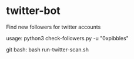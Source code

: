 # twitter-bot
Find new followers for twitter accounts

usage: python3 check-followers.py -u "0xpibbles"

git bash: bash run-twitter-scan.sh
